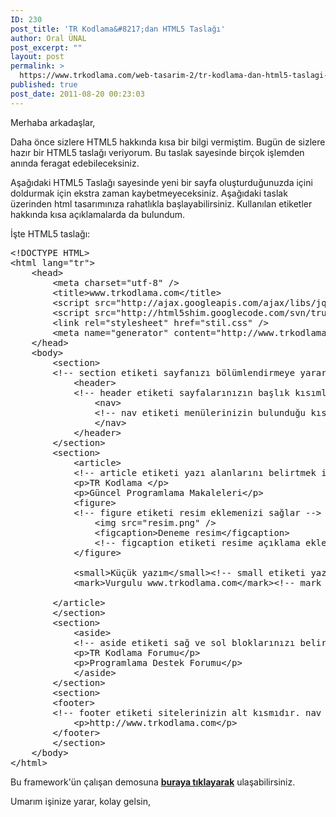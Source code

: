 ```yaml
---
ID: 230
post_title: 'TR Kodlama&#8217;dan HTML5 Taslağı'
author: Oral ÜNAL
post_excerpt: ""
layout: post
permalink: >
  https://www.trkodlama.com/web-tasarim-2/tr-kodlama-dan-html5-taslagi-230.html
published: true
post_date: 2011-08-20 00:23:03
---
```

Merhaba arkadaşlar,

Daha önce sizlere HTML5 hakkında kısa bir bilgi vermiştim. Bugün de sizlere hazır bir HTML5 taslağı veriyorum. Bu taslak sayesinde birçok işlemden anında feragat edebileceksiniz.

Aşağıdaki HTML5 Taslağı sayesinde yeni bir sayfa oluşturduğunuzda içini doldurmak için ekstra zaman kaybetmeyeceksiniz. Aşağıdaki taslak üzerinden html tasarımınıza rahatlıkla başlayabilirsiniz. Kullanılan etiketler hakkında kısa açıklamalarda da bulundum.

İşte HTML5 taslağı:

<pre class="lang:xhtml decode:true prettyprint lang-html  ">&lt;!DOCTYPE HTML&gt;
&lt;html lang="tr"&gt;
    &lt;head&gt;
        &lt;meta charset="utf-8" /&gt;
        &lt;title&gt;www.trkodlama.com&lt;/title&gt;
        &lt;script src="http://ajax.googleapis.com/ajax/libs/jquery/1.6.2/jquery.min.js"&gt;&lt;/script&gt;
        &lt;script src="http://html5shim.googlecode.com/svn/trunk/html5.js"&gt;&lt;/script&gt;
        &lt;link rel="stylesheet" href="stil.css" /&gt;
        &lt;meta name="generator" content="http://www.trkodlama.com"&gt;
    &lt;/head&gt;
    &lt;body&gt;
        &lt;section&gt;
        &lt;!-- section etiketi sayfanızı bölümlendirmeye yarar --&gt;
            &lt;header&gt;
            &lt;!-- header etiketi sayfalarınızın başlık kısımlarını belirtir --&gt;
                &lt;nav&gt;
                &lt;!-- nav etiketi menülerinizin bulunduğu kısmı belirtir --&gt;
                &lt;/nav&gt;
            &lt;/header&gt;
        &lt;/section&gt;
        &lt;section&gt;
            &lt;article&gt;
            &lt;!-- article etiketi yazı alanlarını belirtmek için kullanılır --&gt;
            &lt;p&gt;TR Kodlama &lt;/p&gt;
            &lt;p&gt;Güncel Programlama Makaleleri&lt;/p&gt;
            &lt;figure&gt;
            &lt;!-- figure etiketi resim eklemenizi sağlar --&gt;
                &lt;img src="resim.png" /&gt;
                &lt;figcaption&gt;Deneme resim&lt;/figcaption&gt;
                &lt;!-- figcaption etiketi resime açıklama eklemek için kullanılır --&gt;
            &lt;/figure&gt;
        
            &lt;small&gt;Küçük yazım&lt;/small&gt;&lt;!-- small etiketi yazıyı herhangi bir stil belirtmeden küçük yazdırmanızı sağlar --&gt;
            &lt;mark&gt;Vurgulu www.trkodlama.com&lt;/mark&gt;&lt;!-- mark etiketi yazılarınızı vurgulu yazmanızı sağlar --&gt;
            
        &lt;/article&gt;
        &lt;/section&gt;
        &lt;section&gt;
            &lt;aside&gt;
            &lt;!-- aside etiketi sağ ve sol bloklarınızı belirlemede kullanabilirsiniz --&gt;
            &lt;p&gt;TR Kodlama Forumu&lt;/p&gt;
            &lt;p&gt;Programlama Destek Forumu&lt;/p&gt;
            &lt;/aside&gt;
        &lt;/section&gt;
        &lt;section&gt;
        &lt;footer&gt;
        &lt;!-- footer etiketi sitelerinizin alt kısmıdır. nav etiketini burda da kullanabilirsiniz. --&gt;
            &lt;p&gt;http://www.trkodlama.com&lt;/p&gt;
        &lt;/footer&gt;
        &lt;/section&gt;
    &lt;/body&gt;
&lt;/html&gt;</pre>

Bu framework'ün çalışan demosuna <strong><a href="http://www.trkodlama.com/demo/html5_framework/index.html" target="_blank" rel="noopener">buraya tıklayarak</a></strong> ulaşabilirsiniz.

Umarım işinize yarar, kolay gelsin,